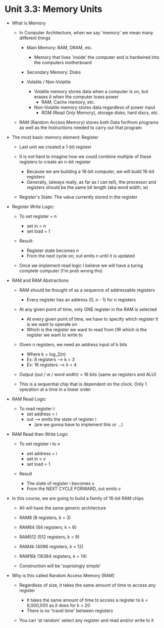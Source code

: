 # Unit 3.3: Memory Units 


* What is Memory
	- In Computer Architecture, when we say 'memory' we mean many different things
		- Main Memory: RAM, DRAM, etc.
			- Memory that lives 'inside' the computer and is hardwired into the computers motherboard

		- Secondary Memory: Disks

		- Volatile / Non-Volatile
			- Volatile memory stores data when a computer is on, but erases it when the computer loses power 
				- RAM, Cache memory, etc.
			- Non-Volatile memory stores data regardless of power input
				- ROM (Read Only Memory), storage disks, hard discs, etc. 


	- RAM (Random Access Memory) stores both Data for/from programs as well as the Instructions needed to carry out that program



* The most basic memory element: Register
	- Last unit we created a 1-bit register
	
	- It is not hard to imagine how we could combine multiple of these registers to create an n-bit register
		- Because we are building a 16-bit computer, we will build 16-bit registers
		- Generally, (always really, as far as I can tell), the processor and registers should be the same bit length (aka word
		  width, w)

	- Register's State: The value currently stored in the register


* Register Write Logic:

	- To set register = n
		- set in = n
		- set load = 1

	- Result:
		- Register state becomes n
		- From the next cycle on, out emits n until it is updated

	- Once we implement read logic I believe we will have a turing complete computer (I'm prob wrong tho)



* RAM and RAM Abstractions

	- RAM should be thought of as a sequence of addressable registers 
		- Every register has an address (0, n - 1) for n registers

	- At any given point of time, only ONE register in the RAM is selected
		- At every given point of time, we have to specify which register it is we want to operate on
		- Which is the register we want to read from OR which is the register we want to write to 

	- Given n registers, we need an address input of k bits
		- Where k = log_2(n)
		- Ex: 8 registers --> k = 3
		- Ex: 16 registers --> k = 4


	- Output (out / w / word width) = 16 bits (same as registers and ALU)

	- This is a sequential chip that is dependent on the clock. Only 1 operation at a time in a linear order



* RAM Read Logic
	
	- To read register i:
		- set address = i
		- out --> emits the state of register i
			- (are we gonna have to implement this or ...)



* RAM Read then Write Logic

	- To set register i to v
		- set address = i
		- set in = v 
		- set load = 1


	- Result
		- The state of register i becomes v
		- From the NEXT CYCLE FORWARD, out emits v



* In this course, we are going to build a family of 16-bit RAM chips 
	- All will have the same generic architecture

	- RAM8 (8 registers, k = 3)
	- RAM64 (64 registers, k = 6)
	- RAM512 (512 registers, k = 9)
	- RAM4k (4096 registers, k = 12)
	- RAM16k (16384 registers, k = 14)

	- Construction will be 'suprisingly simple'



* Why is this called Random Access Memory (RAM)

	- Regardless of size, it takes the same amount of time to access any register 
		- It takes the same amount of time to access a register to k = 6,000,000 as it does for k = 20
		- There is no 'travel time' between registers

	- You can 'at random' select any register and read and/or write to it







